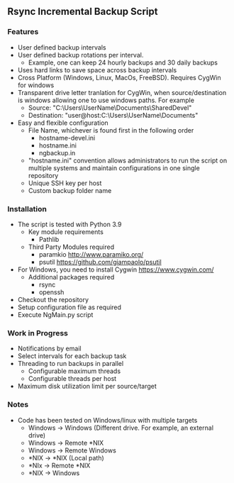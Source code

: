 ## Rsync Incremental Backup Script 
### Features
* User defined backup intervals
* User defined backup rotations per interval.
   * Example, one can keep 24 hourly backups and 30 daily backups
* Uses hard links to save space across backup intervals
* Cross Platform (Windows, Linux, MacOs, FreeBSD). Requires CygWin for windows
* Transparent drive letter tranlation for CygWin, when source/destination is windows allowing one to use windows paths. For example
    * Source: "C:\Users\UserName\Documents\SharedDevel"
    * Destination: "user@host:C:\Users\UserName\Documents"
* Easy and flexible configuration
    * File Name, whichever is found first in the following order
        * hostname-devel.ini
        * hostname.ini
        * ngbackup.in
    * "hostname.ini" convention allows administrators to run the script on multiple systems and maintain configurations in one single repository
    * Unique SSH key per host
    * Custom backup folder name

### Installation
* The script is tested with Python 3.9
    * Key module requirements
        * Pathlib
    * Third Party Modules required
        * paramkio http://www.paramiko.org/
        * psutil https://github.com/giampaolo/psutil
* For Windows, you need to install Cygwin https://www.cygwin.com/
    * Additional packages required
        * rsync
        * openssh        
* Checkout the repository
* Setup configuration file as required
* Execute NgMain.py script

### Work in Progress
* Notifications by email
* Select intervals for each backup task
* Threading to run backups in parallel
    * Configurable maximum threads
    * Configurable threads per host
* Maximum disk utilization limit per source/target

### Notes
* Code has been tested on Windows/linux with multiple targets
    * Windows -> Windows (Different drive. For example, an external drive)
    * Windows -> Remote *NIX
    * Windows -> Remote Windows
    * *NIX -> *NIX (Local path)
    * *NIx -> Remote *NIX
    * *NIX -> Windows




 
